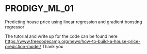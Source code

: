 # PRODIGY_ML_01
Predicting house price using linear regression and gradient boosting regressor

The tutorial and write up for the code can be found here https://www.freecodecamp.org/news/how-to-build-a-house-price-prediction-model/
Thank you

